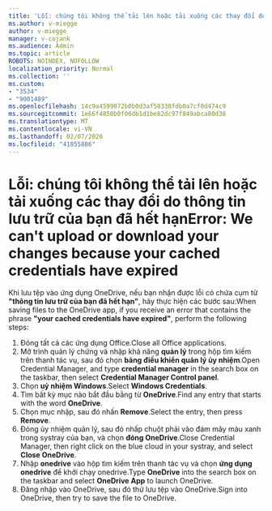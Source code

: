 ```yaml
---
title: 'Lỗi: chúng tôi không thể tải lên hoặc tải xuống các thay đổi do thông tin lưu trữ của bạn đã hết hạn'
ms.author: v-miegge
author: v-miegge
manager: v-cojank
ms.audience: Admin
ms.topic: article
ROBOTS: NOINDEX, NOFOLLOW
localization_priority: Normal
ms.collection: ''
ms.custom:
- "3534"
- "9001489"
ms.openlocfilehash: 14c9a4599072b0b0d3af50338fdb0a7cf0d474c9
ms.sourcegitcommit: 1e66f4850b0f06db1d1be82dc97f849abca80d38
ms.translationtype: MT
ms.contentlocale: vi-VN
ms.lasthandoff: 02/07/2020
ms.locfileid: "41855886"
---
```

# <a name="error-we-cant-upload-or-download-your-changes-because-your-cached-credentials-have-expired"></a><span data-ttu-id="936dc-102">Lỗi: chúng tôi không thể tải lên hoặc tải xuống các thay đổi do thông tin lưu trữ của bạn đã hết hạn</span><span class="sxs-lookup"><span data-stu-id="936dc-102">Error: We can't upload or download your changes because your cached credentials have expired</span></span>

<span data-ttu-id="936dc-103">Khi lưu tệp vào ứng dụng OneDrive, nếu bạn nhận được lỗi có chứa cụm từ **"thông tin lưu trữ của bạn đã hết hạn"**, hãy thực hiện các bước sau:</span><span class="sxs-lookup"><span data-stu-id="936dc-103">When saving files to the OneDrive app, if you receive an error that contains the phrase **"your cached credentials have expired"**, perform the following steps:</span></span>

1. <span data-ttu-id="936dc-104">Đóng tất cả các ứng dụng Office.</span><span class="sxs-lookup"><span data-stu-id="936dc-104">Close all Office applications.</span></span>
1. <span data-ttu-id="936dc-105">Mở trình quản lý chứng và nhập khả năng **quản lý** trong hộp tìm kiếm trên thanh tác vụ, sau đó chọn **bảng điều khiển quản lý ủy nhiệm**.</span><span class="sxs-lookup"><span data-stu-id="936dc-105">Open Credential Manager, and type **credential manager** in the search box on the taskbar, then select **Credential Manager Control panel**.</span></span>
1. <span data-ttu-id="936dc-106">Chọn **uỷ nhiệm Windows**.</span><span class="sxs-lookup"><span data-stu-id="936dc-106">Select **Windows Credentials**.</span></span>
1. <span data-ttu-id="936dc-107">Tìm bất kỳ mục nào bắt đầu bằng từ **OneDrive**.</span><span class="sxs-lookup"><span data-stu-id="936dc-107">Find any entry that starts with the word **OneDrive**.</span></span>
1. <span data-ttu-id="936dc-108">Chọn mục nhập, sau đó nhấn **Remove**.</span><span class="sxs-lookup"><span data-stu-id="936dc-108">Select the entry, then press **Remove**.</span></span>
1. <span data-ttu-id="936dc-109">Đóng ủy nhiệm quản lý, sau đó nhấp chuột phải vào đám mây màu xanh trong systray của bạn, và chọn **đóng OneDrive**.</span><span class="sxs-lookup"><span data-stu-id="936dc-109">Close Credential Manager, then right click on the blue cloud in your systray, and select **Close OneDrive**.</span></span>
1. <span data-ttu-id="936dc-110">Nhập **onedrive** vào hộp tìm kiếm trên thanh tác vụ và chọn **ứng dụng onedrive** để khởi chạy onedrive.</span><span class="sxs-lookup"><span data-stu-id="936dc-110">Type **OneDrive** into the search box on the taskbar and select **OneDrive App** to launch OneDrive.</span></span>
1. <span data-ttu-id="936dc-111">Đăng nhập vào OneDrive, sau đó thử lưu tệp vào OneDrive.</span><span class="sxs-lookup"><span data-stu-id="936dc-111">Sign into OneDrive, then try to save the file to OneDrive.</span></span>
